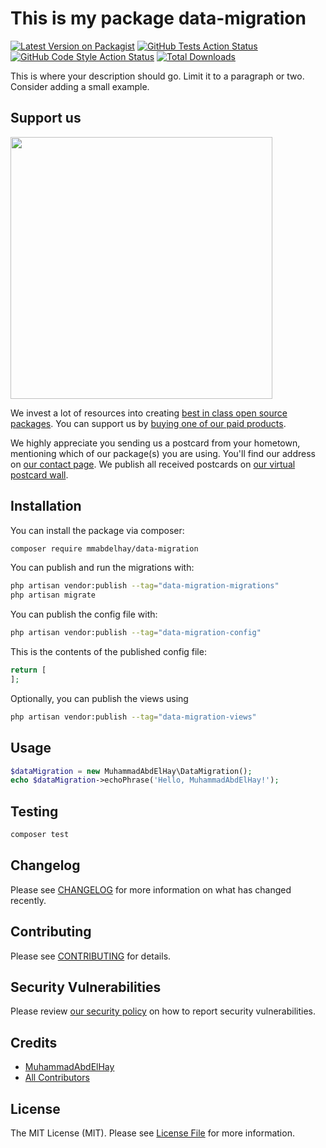 # This is my package data-migration

[![Latest Version on Packagist](https://img.shields.io/packagist/v/mmabdelhay/data-migration.svg?style=flat-square)](https://packagist.org/packages/mmabdelhay/data-migration)
[![GitHub Tests Action Status](https://img.shields.io/github/actions/workflow/status/mmabdelhay/data-migration/run-tests.yml?branch=main&label=tests&style=flat-square)](https://github.com/mmabdelhay/data-migration/actions?query=workflow%3Arun-tests+branch%3Amain)
[![GitHub Code Style Action Status](https://img.shields.io/github/actions/workflow/status/mmabdelhay/data-migration/fix-php-code-style-issues.yml?branch=main&label=code%20style&style=flat-square)](https://github.com/mmabdelhay/data-migration/actions?query=workflow%3A"Fix+PHP+code+style+issues"+branch%3Amain)
[![Total Downloads](https://img.shields.io/packagist/dt/mmabdelhay/data-migration.svg?style=flat-square)](https://packagist.org/packages/mmabdelhay/data-migration)

This is where your description should go. Limit it to a paragraph or two. Consider adding a small example.

## Support us

[<img src="https://github-ads.s3.eu-central-1.amazonaws.com/data-migration.jpg?t=1" width="419px" />](https://spatie.be/github-ad-click/data-migration)

We invest a lot of resources into creating [best in class open source packages](https://spatie.be/open-source). You can support us by [buying one of our paid products](https://spatie.be/open-source/support-us).

We highly appreciate you sending us a postcard from your hometown, mentioning which of our package(s) you are using. You'll find our address on [our contact page](https://spatie.be/about-us). We publish all received postcards on [our virtual postcard wall](https://spatie.be/open-source/postcards).

## Installation

You can install the package via composer:

```bash
composer require mmabdelhay/data-migration
```

You can publish and run the migrations with:

```bash
php artisan vendor:publish --tag="data-migration-migrations"
php artisan migrate
```

You can publish the config file with:

```bash
php artisan vendor:publish --tag="data-migration-config"
```

This is the contents of the published config file:

```php
return [
];
```

Optionally, you can publish the views using

```bash
php artisan vendor:publish --tag="data-migration-views"
```

## Usage

```php
$dataMigration = new MuhammadAbdElHay\DataMigration();
echo $dataMigration->echoPhrase('Hello, MuhammadAbdElHay!');
```

## Testing

```bash
composer test
```

## Changelog

Please see [CHANGELOG](CHANGELOG.md) for more information on what has changed recently.

## Contributing

Please see [CONTRIBUTING](CONTRIBUTING.md) for details.

## Security Vulnerabilities

Please review [our security policy](../../security/policy) on how to report security vulnerabilities.

## Credits

- [MuhammadAbdElHay](https://github.com/mmAbdelhay)
- [All Contributors](../../contributors)

## License

The MIT License (MIT). Please see [License File](LICENSE.md) for more information.
